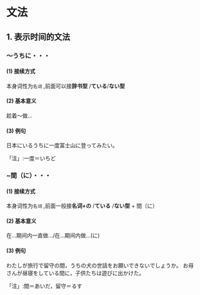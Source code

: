 # 文法
## 1. 表示时间的文法
### 〜うちに・・・
#### (1) 接续方式
本身词性为`名词` ,前面可以接**辞书型** /**ている**/**ない型**
#### (2) 基本意义
趁着～做...
#### (3) 例句
日本にいるうちに一度富士山に登ってみたい。

「注」:一度＝いちど
### ~間（に）・・・
#### (1) 接续方式
本身词性为`名词` ,前面一般接**名词+の** /**ている** /**ない型** + 間（に）
#### (2) 基本意义
在...期间内一直做.../在...期间内做...(に)
#### (3) 例句
わたしが旅行で留守の間，うちの犬の世話をお願いできないでしょうか。
お母さんが昼寝をしている間に，子供たちは遊びに出かけた。

「注」:間＝あいだ，留守＝るす


